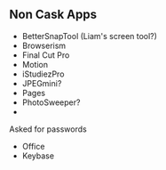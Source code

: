 Non Cask Apps
---
- BetterSnapTool (Liam's screen tool?)
- Browserism
- Final Cut Pro
- Motion
- iStudiezPro
- JPEGmini?
- Pages
- PhotoSweeper?
- 


Asked for passwords
- Office
- Keybase



